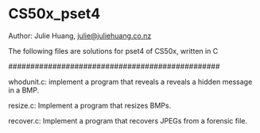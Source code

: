 # CS50x_pset4
Author: Julie Huang, julie@juliehuang.co.nz

The following files are solutions for pset4 of CS50x, written in C

################################################

whodunit.c: implement a program that reveals a reveals a hidden message in a BMP.

resize.c: Implement a program that resizes BMPs.

recover.c: Implement a program that recovers JPEGs from a forensic file.
